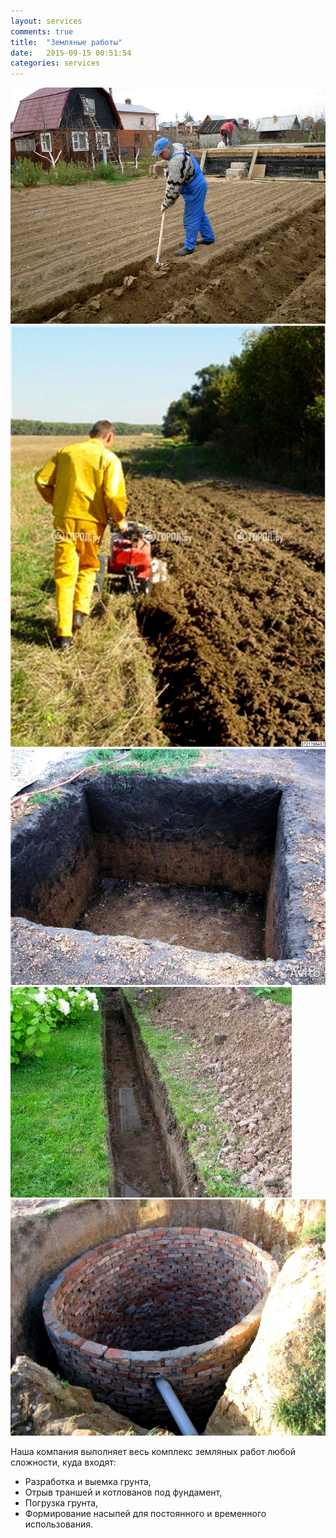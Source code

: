 ```yaml
---
layout: services
comments: true
title:  "Земляные работы"
date:   2015-09-15 00:51:54
categories: services
---
```



![Alt text](/uploads/services/excavation/1.jpg "Optional title")
![Alt text](/uploads/services/excavation/2.jpeg "Optional title")
![Alt text](/uploads/services/excavation/3.jpg "Optional title")
![Alt text](/uploads/services/excavation/4.jpg "Optional title")
![Alt text](/uploads/services/excavation/5.jpg "Optional title")

Наша компания выполняет весь комплекс земляных работ любой сложности, куда входят:

- Разработка и выемка грунта,
- Отрыв траншей и котлованов под фундамент,
- Погрузка грунта,
- Формирование насыпей для постоянного и временного использования. 
